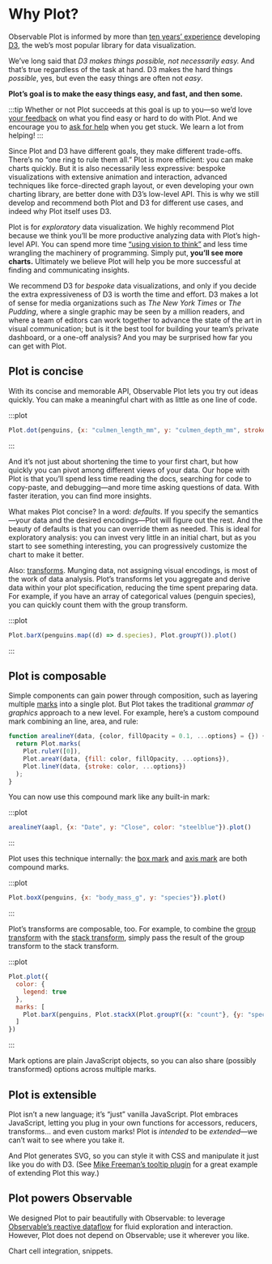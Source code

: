 <script setup>

import * as Plot from "@observablehq/plot";
import * as d3 from "d3";
import aapl from "./data/aapl.ts";
import penguins from "./data/penguins.ts";

function arealineY(data, {color, fillOpacity = 0.1, ...options} = {}) {
  return Plot.marks(
    Plot.ruleY([0]),
    Plot.areaY(data, {fill: color, fillOpacity, ...options}),
    Plot.lineY(data, {stroke: color, ...options})
  );
}

</script>

# Why Plot?

Observable Plot is informed by more than [ten years’ experience](https://observablehq.com/@mbostock/10-years-of-open-source-visualization) developing [D3](https://d3js.org), the web’s most popular library for data visualization.

We’ve long said that *D3 makes things possible, not necessarily easy.* And that’s true regardless of the task at hand. D3 makes the hard things *possible*, yes, but even the easy things are often not *easy*.

**Plot’s goal is to make the easy things easy, and fast, and then some.**

:::tip
Whether or not Plot succeeds at this goal is up to you—so we’d love [your feedback](https://talk.observablehq.com/c/site-feedback/3) on what you find easy or hard to do with Plot. And we encourage you to [ask for help](https://talk.observablehq.com/c/help/6) when you get stuck. We learn a lot from helping!
:::

Since Plot and D3 have different goals, they make different trade-offs. There’s no “one ring to rule them all.” Plot is more efficient: you can make charts quickly. But it is also necessarily less expressive: bespoke visualizations with extensive animation and interaction, advanced techniques like force-directed graph layout, or even developing your own charting library, are better done with D3’s low-level API. This is why we still develop and recommend both Plot and D3 for different use cases, and indeed why Plot itself uses D3.

Plot is for *exploratory* data visualization. We highly recommend Plot because we think you’ll be more productive analyzing data with Plot’s high-level API. You can spend more time [“using vision to think”](https://www.amazon.com/Readings-Information-Visualization-Interactive-Technologies/dp/1558605339) and less time wrangling the machinery of programming. Simply put, **you’ll see more charts.** Ultimately we believe Plot will help you be more successful at finding and communicating insights.

We recommend D3 for *bespoke* data visualizations, and only if you decide the extra expressiveness of D3 is worth the time and effort. D3 makes a lot of sense for media organizations such as *The New York Times* or *The Pudding*, where a single graphic may be seen by a million readers, and where a team of editors can work together to advance the state of the art in visual communication; but is it the best tool for building your team’s private dashboard, or a one-off analysis? And you may be surprised how far you can get with Plot.

## Plot is concise

With its concise and memorable API, Observable Plot lets you try out ideas quickly. You can make a meaningful chart with as little as one line of code.

:::plot
```js
Plot.dot(penguins, {x: "culmen_length_mm", y: "culmen_depth_mm", stroke: "species"}).plot()
```
:::

And it’s not just about shortening the time to your first chart, but how quickly you can pivot among different views of your data. Our hope with Plot is that you’ll spend less time reading the docs, searching for code to copy-paste, and debugging—and more time asking questions of data. With faster iteration, you can find more insights.

What makes Plot concise? In a word: *defaults*. If you specify the semantics—your data and the desired encodings—Plot will figure out the rest. And the beauty of defaults is that you can override them as needed. This is ideal for exploratory analysis: you can invest very little in an initial chart, but as you start to see something interesting, you can progressively customize the chart to make it better.

Also: [transforms](./transforms.md). Munging data, not assigning visual encodings, is most of the work of data analysis. Plot’s transforms let you aggregate and derive data within your plot specification, reducing the time spent preparing data. For example, if you have an array of categorical values (penguin species), you can quickly count them with the group transform.

:::plot
```js
Plot.barX(penguins.map((d) => d.species), Plot.groupY()).plot()
```
:::

## Plot is composable

Simple components can gain power through composition, such as layering multiple [marks](./marks.md) into a single plot. But Plot takes the traditional *grammar of graphics* approach to a new level. For example, here’s a custom compound mark combining an line, area, and rule:

```js
function arealineY(data, {color, fillOpacity = 0.1, ...options} = {}) {
  return Plot.marks(
    Plot.ruleY([0]),
    Plot.areaY(data, {fill: color, fillOpacity, ...options}),
    Plot.lineY(data, {stroke: color, ...options})
  );
}
```

You can now use this compound mark like any built-in mark:

:::plot
```js
arealineY(aapl, {x: "Date", y: "Close", color: "steelblue"}).plot()
```
:::

Plot uses this technique internally: the [box mark](./box.md) and [axis mark](./axis.md) are both compound marks.

:::plot
```js
Plot.boxX(penguins, {x: "body_mass_g", y: "species"}).plot()
```
:::

Plot’s transforms are composable, too. For example, to combine the [group transform](./group.md) with the [stack transform](./stack.md), simply pass the result of the group transform to the stack transform.

:::plot
```js
Plot.plot({
  color: {
    legend: true
  },
  marks: [
    Plot.barX(penguins, Plot.stackX(Plot.groupY({x: "count"}, {y: "species", fill: "sex"})))
  ]
})
```
:::

Mark options are plain JavaScript objects, so you can also share (possibly transformed) options across multiple marks.

## Plot is extensible

Plot isn’t a new language; it’s “just” vanilla JavaScript. Plot embraces JavaScript, letting you plug in your own functions for accessors, reducers, transforms… and even custom marks! Plot is *intended* to be *extended*—we can’t wait to see where you take it.

And Plot generates SVG, so you can style it with CSS and manipulate it just like you do with D3. (See [Mike Freeman’s tooltip plugin](https://observablehq.com/@mkfreeman/plot-tooltip) for a great example of extending Plot this way.)

<!-- ## Plot understands data types

Plot encourages you to do type coercion and parsing *outside* of the Plot. For example if you provide strings, Plot interprets the data as ordinal, whereas if you provide numbers, Plot interprets the data as quantitative.

We’ve made some concessions to perform coercion within Plot, but in general we encourage you to do that elsewhere—say using Observable’s data table cell—so that you use consistent types throughout your analysis. This is better for performance since the type coercion is only done once, but more importantly, it elevates it to an explicit step, so that you can confirm that the types are what you expect. No more genes be interpreted as dates! -->

<!-- ## Plot looks good

Even though Plot has a minimalist aesthetic, we want it too look good. -->

## Plot powers Observable

We designed Plot to pair beautifully with Observable: to leverage [Observable’s reactive dataflow](https://observablehq.com/@observablehq/how-observable-runs) for fluid exploration and interaction. However, Plot does not depend on Observable; use it wherever you like.

Chart cell integration, snippets.
